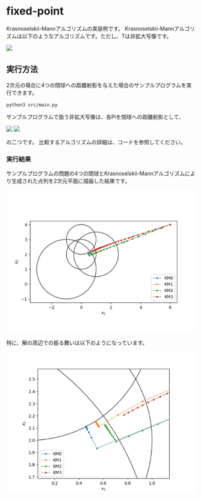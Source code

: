 # fixed-point
Krasnoselskii-Mannアルゴリズムの実装例です。
Krasnoselskii-Mannアルゴリズムは以下のようなアルゴリズムです。ただし、Tは非拡大写像です。

<img src="https://latex.codecogs.com/gif.latex?x_{k&plus;1}&space;=&space;\alpha&space;x_k&space;&plus;(1-\alpha)T(x_k)">

## 実行方法
2次元の場合に4つの閉球への距離射影を与えた場合のサンプルプログラムを実行できます。
```
python3 src/main.py
```

サンプルプログラムで扱う非拡大写像は、各Piを閉球への距離射影として、

<img src="https://latex.codecogs.com/gif.latex?T_1(x)&space;:=&space;P_1&space;\cdots&space;P_m(x)">
<img src="https://latex.codecogs.com/gif.latex?T_2(x)&space;:=&space;P_1\left(&space;\sum_{i=2}^mw_iP_i(x)&space;\right&space;)">

の二つです。
比較するアルゴリズムの詳細は、コードを参照してください。

### 実行結果
サンプルプログラムの問題の4つの閉球とKrasnoselskii-Mannアルゴリズムにより生成された点列を2次元平面に描画した結果です。

![fig1](./img/fig1.jpg)

特に、解の周辺での振る舞いは以下のようになっています。

![fig2](./img/fig2.jpg)
